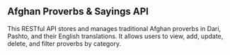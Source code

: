 ## Afghan Proverbs & Sayings API

This RESTful API stores and manages traditional Afghan proverbs in Dari, Pashto, and their English translations. It allows users to view, add, update, delete, and filter proverbs by category.
